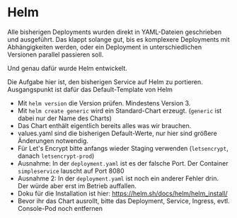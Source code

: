 # Helm

Alle bisherigen Deployments wurden direkt in YAML-Dateien geschrieben und ausgeführt. Das klappt solange gut, bis es komplexere Deployments mit Abhängigkeiten werden, oder ein Deployment in unterschiedlichen Versionen parallel passieren soll.

Und genau dafür wurde Helm entwickelt.

Die Aufgabe hier ist, den bisherigen Service auf Helm zu portieren. Ausgangspunkt ist dafür das Default-Template von Helm

- Mit `helm version` die Version prüfen. Mindestens Version 3.
- Mit `helm create generic` wird ein Standard-Chart erzeugt. (`generic` ist dabei nur der Name des Charts)
- Das Chart enthält eigentlich bereits alles was wir brauchen. 
- values.yaml sind die bisherigen Default-Werte, nur hier sind größere Änderungen notwendig.
- Für Let's Encrypt bitte anfangs wieder Staging verwenden (`letsencrypt`, danach `letsencrypt-prod`)
- Ausnahme: In der `deployment.yaml` ist es der falsche Port. Der Container `simpleservice` lauscht auf Port 8080
- Ausnahme 2: In der `deployment.yaml` ist noch ein anderer Fehler drin. Der würde aber erst im Betrieb auffallen.
- Doku für die Installation ist hier: https://helm.sh/docs/helm/helm_install/
- Bevor ihr das Chart ausrollt, bitte das Deployment, Service, Ingress, evtl. Console-Pod noch entfernen
